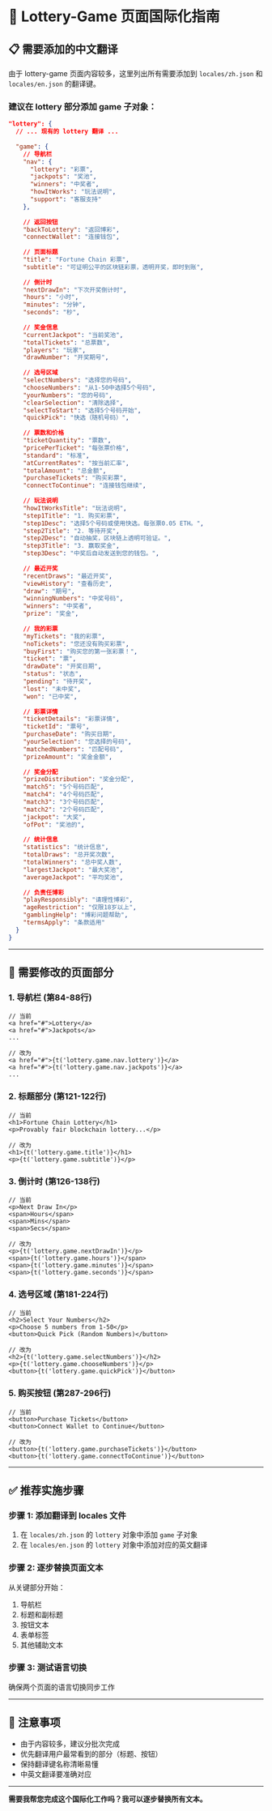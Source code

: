 # 🎫 Lottery-Game 页面国际化指南

## 📋 需要添加的中文翻译

由于 lottery-game 页面内容较多，这里列出所有需要添加到 `locales/zh.json` 和 `locales/en.json` 的翻译键。

### 建议在 lottery 部分添加 game 子对象：

```json
"lottery": {
  // ... 现有的 lottery 翻译 ...
  
  "game": {
    // 导航栏
    "nav": {
      "lottery": "彩票",
      "jackpots": "奖池",
      "winners": "中奖者",
      "howItWorks": "玩法说明",
      "support": "客服支持"
    },
    
    // 返回按钮
    "backToLottery": "返回博彩",
    "connectWallet": "连接钱包",
    
    // 页面标题
    "title": "Fortune Chain 彩票",
    "subtitle": "可证明公平的区块链彩票，透明开奖，即时到账",
    
    // 倒计时
    "nextDrawIn": "下次开奖倒计时",
    "hours": "小时",
    "minutes": "分钟",
    "seconds": "秒",
    
    // 奖金信息
    "currentJackpot": "当前奖池",
    "totalTickets": "总票数",
    "players": "玩家",
    "drawNumber": "开奖期号",
    
    // 选号区域
    "selectNumbers": "选择您的号码",
    "chooseNumbers": "从1-50中选择5个号码",
    "yourNumbers": "您的号码",
    "clearSelection": "清除选择",
    "selectToStart": "选择5个号码开始",
    "quickPick": "快选（随机号码）",
    
    // 票数和价格
    "ticketQuantity": "票数",
    "pricePerTicket": "每张票价格",
    "standard": "标准",
    "atCurrentRates": "按当前汇率",
    "totalAmount": "总金额",
    "purchaseTickets": "购买彩票",
    "connectToContinue": "连接钱包继续",
    
    // 玩法说明
    "howItWorksTitle": "玩法说明",
    "step1Title": "1. 购买彩票",
    "step1Desc": "选择5个号码或使用快选。每张票0.05 ETH。",
    "step2Title": "2. 等待开奖",
    "step2Desc": "自动抽奖，区块链上透明可验证。",
    "step3Title": "3. 赢取奖金",
    "step3Desc": "中奖后自动发送到您的钱包。",
    
    // 最近开奖
    "recentDraws": "最近开奖",
    "viewHistory": "查看历史",
    "draw": "期号",
    "winningNumbers": "中奖号码",
    "winners": "中奖者",
    "prize": "奖金",
    
    // 我的彩票
    "myTickets": "我的彩票",
    "noTickets": "您还没有购买彩票",
    "buyFirst": "购买您的第一张彩票！",
    "ticket": "票",
    "drawDate": "开奖日期",
    "status": "状态",
    "pending": "待开奖",
    "lost": "未中奖",
    "won": "已中奖",
    
    // 彩票详情
    "ticketDetails": "彩票详情",
    "ticketId": "票号",
    "purchaseDate": "购买日期",
    "yourSelection": "您选择的号码",
    "matchedNumbers": "匹配号码",
    "prizeAmount": "奖金金额",
    
    // 奖金分配
    "prizeDistribution": "奖金分配",
    "match5": "5个号码匹配",
    "match4": "4个号码匹配",
    "match3": "3个号码匹配",
    "match2": "2个号码匹配",
    "jackpot": "大奖",
    "ofPot": "奖池的",
    
    // 统计信息
    "statistics": "统计信息",
    "totalDraws": "总开奖次数",
    "totalWinners": "总中奖人数",
    "largestJackpot": "最大奖池",
    "averageJackpot": "平均奖池",
    
    // 负责任博彩
    "playResponsibly": "请理性博彩",
    "ageRestriction": "仅限18岁以上",
    "gamblingHelp": "博彩问题帮助",
    "termsApply": "条款适用"
  }
}
```

---

## 🔄 需要修改的页面部分

### 1. 导航栏 (第84-88行)
```tsx
// 当前
<a href="#">Lottery</a>
<a href="#">Jackpots</a>
...

// 改为
<a href="#">{t('lottery.game.nav.lottery')}</a>
<a href="#">{t('lottery.game.nav.jackpots')}</a>
...
```

### 2. 标题部分 (第121-122行)
```tsx
// 当前
<h1>Fortune Chain Lottery</h1>
<p>Provably fair blockchain lottery...</p>

// 改为
<h1>{t('lottery.game.title')}</h1>
<p>{t('lottery.game.subtitle')}</p>
```

### 3. 倒计时 (第126-138行)
```tsx
// 当前
<p>Next Draw In</p>
<span>Hours</span>
<span>Mins</span>
<span>Secs</span>

// 改为
<p>{t('lottery.game.nextDrawIn')}</p>
<span>{t('lottery.game.hours')}</span>
<span>{t('lottery.game.minutes')}</span>
<span>{t('lottery.game.seconds')}</span>
```

### 4. 选号区域 (第181-224行)
```tsx
// 当前
<h2>Select Your Numbers</h2>
<p>Choose 5 numbers from 1-50</p>
<button>Quick Pick (Random Numbers)</button>

// 改为
<h2>{t('lottery.game.selectNumbers')}</h2>
<p>{t('lottery.game.chooseNumbers')}</p>
<button>{t('lottery.game.quickPick')}</button>
```

### 5. 购买按钮 (第287-296行)
```tsx
// 当前
<button>Purchase Tickets</button>
<button>Connect Wallet to Continue</button>

// 改为
<button>{t('lottery.game.purchaseTickets')}</button>
<button>{t('lottery.game.connectToContinue')}</button>
```

---

## ✅ 推荐实施步骤

### 步骤 1: 添加翻译到 locales 文件
1. 在 `locales/zh.json` 的 `lottery` 对象中添加 `game` 子对象
2. 在 `locales/en.json` 的 `lottery` 对象中添加对应的英文翻译

### 步骤 2: 逐步替换页面文本
从关键部分开始：
1. 导航栏
2. 标题和副标题  
3. 按钮文本
4. 表单标签
5. 其他辅助文本

### 步骤 3: 测试语言切换
确保两个页面的语言切换同步工作

---

## 📝 注意事项

- 由于内容较多，建议分批次完成
- 优先翻译用户最常看到的部分（标题、按钮）
- 保持翻译键名称清晰易懂
- 中英文翻译要准确对应

---

**需要我帮您完成这个国际化工作吗？我可以逐步替换所有文本。**




















